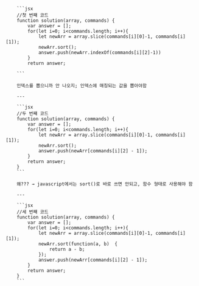         ```jsx
        //첫 번째 코드
        function solution(array, commands) {
            var answer = [];
            for(let i=0; i<commands.length; i++){
                let newArr = array.slice(commands[i][0]-1, commands[i][1]);
                newArr.sort();
                answer.push(newArr.indexOf(commands[i][2]-1))
            }
            return answer;

        ```

        인덱스를 뽑으니까 안 나오지; 인덱스에 매칭되는 값을 뽑아야함

        ---

        ```jsx
        //두 번째 코드
        function solution(array, commands) {
            var answer = [];
            for(let i=0; i<commands.length; i++){
                let newArr = array.slice(commands[i][0]-1, commands[i][1]);
                newArr.sort();
                answer.push(newArr[commands[i][2] - 1]);
            }
            return answer;
        }
        ```

        왜??? → javascript에서는 sort()로 바로 쓰면 안되고, 함수 형태로 사용해야 함

        ---

        ```jsx
        //세 번째 코드
        function solution(array, commands) {
            var answer = [];
            for(let i=0; i<commands.length; i++){
                let newArr = array.slice(commands[i][0]-1, commands[i][1]);
                newArr.sort(function(a, b)  {
                    return a - b;
                });
                answer.push(newArr[commands[i][2] - 1]);
            }
            return answer;
        }
        ```
